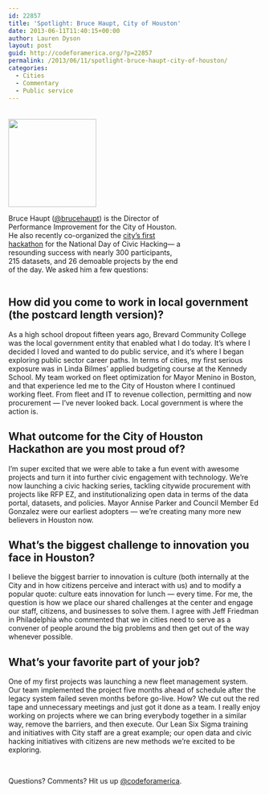 ```yaml
---
id: 22857
title: 'Spotlight: Bruce Haupt, City of Houston'
date: 2013-06-11T11:40:15+00:00
author: Lauren Dyson
layout: post
guid: http://codeforamerica.org/?p=22857
permalink: /2013/06/11/spotlight-bruce-haupt-city-of-houston/
categories:
  - Cities
  - Commentary
  - Public service
---
```

<div style="padding-top: 20px;">
  <img style="float: left; width: 175px; padding-right: 30px;" src="http://codeforamerica.org/wp-content/uploads/2013/06/brucehauptcircle2.png" alt="" /></p> 
  
  <p style="float: left; width: 350px; font-size: 14px;">
    Bruce Haupt (<a href="https://twitter.com/brucehaupt">@brucehaupt</a>) is the Director of Performance Improvement for the City of Houston. He also recently co-organized the <a href="http://januaryadvisors.com/how-the-houston-hackathon-happened/">city&#8217;s first hackathon</a> for the National Day of Civic Hacking— a resounding success with nearly 300 participants, 215 datasets, and 26 demoable projects by the end of the day. We asked him a few questions:
  </p>
</div>

<h2 style="clear: both; padding-top: 30px;">
  How did you come to work in local government (the postcard length version)?
</h2>

As a high school dropout fifteen years ago, Brevard Community College was the local government entity that enabled what I do today. It&#8217;s where I decided I loved and wanted to do public service, and it’s where I began exploring public sector career paths. In terms of cities, my first serious exposure was in Linda Bilmes&#8217; applied budgeting course at the Kennedy School. My team worked on fleet optimization for Mayor Menino in Boston, and that experience led me to the City of Houston where I continued working fleet. From fleet and IT to revenue collection, permitting and now procurement — I&#8217;ve never looked back. Local government is where the action is.

## What outcome for the City of Houston Hackathon are you most proud of?

I&#8217;m super excited that we were able to take a fun event with awesome projects and turn it into further civic engagement with technology. We&#8217;re now launching a civic hacking series, tackling citywide procurement with projects like RFP EZ, and institutionalizing open data in terms of the data portal, datasets, and policies. Mayor Annise Parker and Council Member Ed Gonzalez were our earliest adopters — we&#8217;re creating many more new believers in Houston now.

## What’s the biggest challenge to innovation you face in Houston?

I believe the biggest barrier to innovation is culture (both internally at the City and in how citizens perceive and interact with us) and to modify a popular quote: culture eats innovation for lunch — every time. For me, the question is how we place our shared challenges at the center and engage our staff, citizens, and businesses to solve them. I agree with Jeff Friedman in Philadelphia who commented that we in cities need to serve as a convener of people around the big problems and then get out of the way whenever possible.

## What&#8217;s your favorite part of your job?

One of my first projects was launching a new fleet management system. Our team implemented the project five months ahead of schedule after the legacy system failed seven months before go-live. How? We cut out the red tape and unnecessary meetings and just got it done as a team. I really enjoy working on projects where we can bring everybody together in a similar way, remove the barriers, and then execute. Our Lean Six Sigma training and initiatives with City staff are a great example; our open data and civic hacking initiatives with citizens are new methods we’re excited to be exploring.

&nbsp;

Questions? Comments? Hit us up <a href="http://twitter.com/codeforamerica" target="_blank">@codeforamerica</a>.